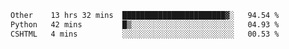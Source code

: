 <!--START_SECTION:waka-->

```txt
Other    13 hrs 32 mins  ███████████████████████▓░   94.54 %
Python   42 mins         █▒░░░░░░░░░░░░░░░░░░░░░░░   04.93 %
CSHTML   4 mins          ░░░░░░░░░░░░░░░░░░░░░░░░░   00.53 %
```

<!--END_SECTION:waka--> 
 
